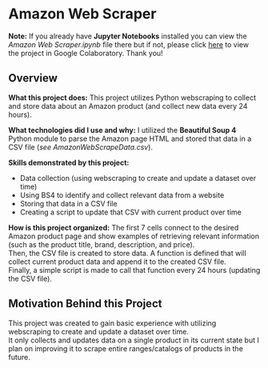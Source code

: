 Amazon Web Scraper
==================

**Note:** If you already have **Jupyter Notebooks** installed you can view the _Amazon Web Scraper.ipynb_ file there but if not, please click [here](https://colab.research.google.com/github/AvinashBisram/PortfolioProjects/blob/main/Amazon%20Web%20Scraper/Amazon%20Web%20Scraper.ipynb) to view the project in Google Colaboratory. Thank you!

Overview
--------

**What this project does:**
This project utilizes Python webscraping to collect and store data about an Amazon product (and collect new data every 24 hours).

**What technologies did I use and why:**
I utilized the **Beautiful Soup 4** Python module to parse the Amazon page HTML and stored that data in a CSV file (<em>see AmazonWebScrapeData.csv</em>).

**Skills demonstrated by this project:**
* Data collection (using webscraping to create and update a dataset over time)
* Using BS4 to identify and collect relevant data from a website
* Storing that data in a CSV file
* Creating a script to update that CSV with current product over time

**How is this project organized:**
The first 7 cells connect to the desired Amazon product page and show examples of retrieving relevant information (such as the product title, brand, description, and price).  
Then, the CSV file is created to store data. A function is defined that will collect current product data and append it to the created CSV file.  
Finally, a simple script is made to call that function every 24 hours (updating the CSV file).


Motivation Behind this Project
------------------------------
This project was created to gain basic experience with utilizing webscraping to create and update a dataset over time.  
It only collects and updates data on a single product in its current state but I plan on improving it to scrape entire ranges/catalogs of products in the future.